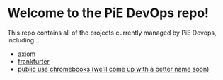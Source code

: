 # Welcome to the PiE DevOps repo!

This repo contains all of the projects currently managed by PiE Devops, including...

* [axiom](axiom/)
* [frankfurter](frankfurter/)
* [public use chromebooks (we'll come up with a better name soon)](chromebooks/)
